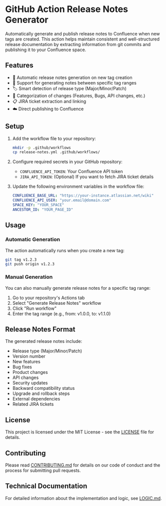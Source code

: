 # GitHub Action Release Notes Generator

Automatically generate and publish release notes to Confluence when new tags are created. This action helps maintain consistent and well-structured release documentation by extracting information from git commits and publishing it to your Confluence space.

## Features

- 🔄 Automatic release notes generation on new tag creation
- 📅 Support for generating notes between specific tag ranges
- 🏷️ Smart detection of release type (Major/Minor/Patch)
- 🎯 Categorization of changes (Features, Bugs, API changes, etc.)
- 📋 JIRA ticket extraction and linking
- ☁️ Direct publishing to Confluence

## Setup

1. Add the workflow file to your repository:
   ```bash
   mkdir -p .github/workflows
   cp release-notes.yml .github/workflows/
   ```

2. Configure required secrets in your GitHub repository:
   - `CONFLUENCE_API_TOKEN`: Your Confluence API token
   - `JIRA_API_TOKEN`: (Optional) If you want to fetch JIRA ticket details

3. Update the following environment variables in the workflow file:
   ```yaml
   CONFLUENCE_BASE_URL: "https://your-instance.atlassian.net/wiki"
   CONFLUENCE_API_USER: "your.email@domain.com"
   SPACE_KEY: "YOUR_SPACE"
   ANCESTOR_ID: "YOUR_PAGE_ID"
   ```

## Usage

### Automatic Generation
The action automatically runs when you create a new tag:
```bash
git tag v1.2.3
git push origin v1.2.3
```

### Manual Generation
You can also manually generate release notes for a specific tag range:
1. Go to your repository's Actions tab
2. Select "Generate Release Notes" workflow
3. Click "Run workflow"
4. Enter the tag range (e.g., from: v1.0.0, to: v1.1.0)

## Release Notes Format

The generated release notes include:
- Release type (Major/Minor/Patch)
- Version number
- New features
- Bug fixes
- Product changes
- API changes
- Security updates
- Backward compatibility status
- Upgrade and rollback steps
- External dependencies
- Related JIRA tickets

## License

This project is licensed under the MIT License - see the [LICENSE](LICENSE) file for details.

## Contributing

Please read [CONTRIBUTING.md](CONTRIBUTING.md) for details on our code of conduct and the process for submitting pull requests.

## Technical Documentation

For detailed information about the implementation and logic, see [LOGIC.md](LOGIC.md).
